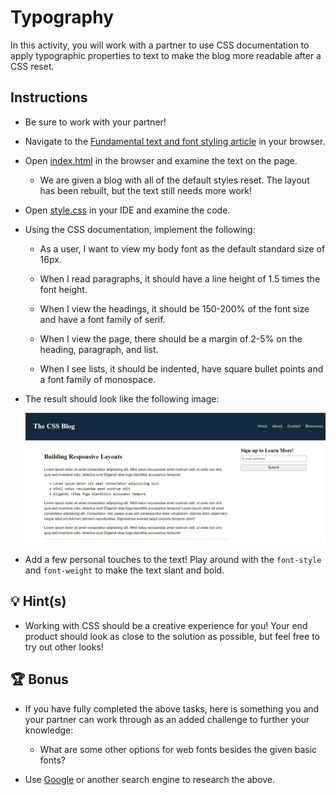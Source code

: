 # Typography

In this activity, you will work with a partner to use CSS documentation to apply typographic properties to text to make the blog more readable after a CSS reset.

## Instructions

* Be sure to work with your partner!

* Navigate to the [Fundamental text and font styling article](https://developer.mozilla.org/en-US/docs/Learn/CSS/Styling_text/Fundamentals) in your browser.

* Open [index.html](./Unsolved/index.html) in the browser and examine the text on the page.

  * We are given a blog with all of the default styles reset. The layout has been rebuilt, but the text still needs more work!

* Open [style.css](./Unsolved/assets/css/style.css) in your IDE and examine the code.

* Using the CSS documentation, implement the following:

  * As a user, I want to view my body font as the default standard size of 16px.

  * When I read paragraphs, it should have a line height of 1.5 times the font height.

  * When I view the headings, it should be 150-200% of the font size and have a font family of serif.

  * When I view the page, there should be a margin of 2-5% on the heading, paragraph, and list.

  * When I see lists, it should be indented, have square bullet points and a font family of monospace.

* The result should look like the following image:

  ![The blog page includes a monospaced list and headings with a serif font](./Images/01-CSS-typography.png)

* Add a few personal touches to the text! Play around with the `font-style` and `font-weight` to make the text slant and bold.

## 💡 Hint(s)

* Working with CSS should be a creative experience for you! Your end product should look as close to the solution as possible, but feel free to try out other looks!

## 🏆 Bonus

* If you have fully completed the above tasks, here is something you and your partner can work through as an added challenge to further your knowledge:

  * What are some other options for web fonts besides the given basic fonts?

* Use [Google](https://www.google.com) or another search engine to research the above.
